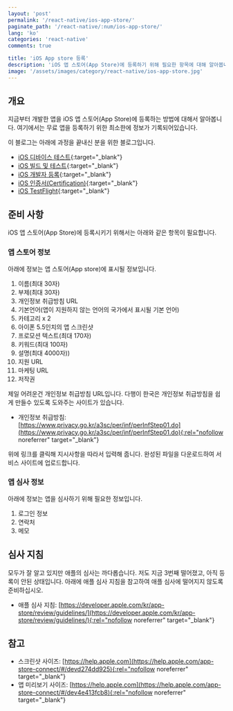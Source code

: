 ```yaml
---
layout: 'post'
permalink: '/react-native/ios-app-store/'
paginate_path: '/react-native/:num/ios-app-store/'
lang: 'ko'
categories: 'react-native'
comments: true

title: 'iOS App store 등록'
description: 'iOS 앱 스토어(App Store)에 등록하기 위해 필요한 항목에 대해 알아봅니다.'
image: '/assets/images/category/react-native/ios-app-store.jpg'
---
```




## 개요
지금부터 개발한 앱을 iOS 앱 스토어(App Store)에 등록하는 방법에 대해서 알아봅니다. 여기에서는 무료 앱을 등록하기 위한 최소한에 정보가 기록되어있습니다.

이 블로그는 아래에 과정을 끝내신 분을 위한 블로그입니다.
- [iOS 디바이스 테스트]({{site.url}}/{{page.categories}}/ios-test-on-device/){:target="_blank"}
- [iOS 빌드 및 테스트]({{site.url}}/{{page.categories}}/ios-running-on-device/){:target="_blank"}
- [iOS 개발자 등록]({{site.url}}/{{page.categories}}/ios-enroll-developer-program/){:target="_blank"}
- [iOS 인증서(Certification)]({{site.url}}/{{page.categories}}/ios-certification/){:target="_blank"}
- [iOS TestFlight]({{site.url}}/{{page.categories}}/ios-testflight/){:target="_blank"}

## 준비 사항
iOS 앱 스토어(App Store)에 등록시키기 위해서는 아래와 같은 항목이 필요합니다.

### 앱 스토어 정보
아래에 정보는 앱 스토어(App store)에 표시될 정보입니다.

1. 이름(최대 30자)
1. 부제(최대 30자)
1. 개인정보 취급방침 URL
1. 기본언어(앱이 지원하지 않는 언어의 국가에서 표시될 기본 언어)
1. 카테고리 x 2
1. 아이폰 5.5인치의 앱 스크린샷
1. 프로모션 텍스트(최대 170자)
1. 키워드(최대 100자)
1. 설명(최대 4000자))
1. 지원 URL
1. 마케팅 URL
1. 저작권

제일 어려운건 개인정보 취급방침 URL입니다. 다행이 한국은 개인정보 취급방침을 쉽게 만들수 있도록 도와주는 사이트가 있습니다.

- 개인정보 취급방침: [https://www.privacy.go.kr/a3sc/per/inf/perInfStep01.do](https://www.privacy.go.kr/a3sc/per/inf/perInfStep01.do){:rel="nofollow noreferrer" target="_blank"}

위에 링크를 클릭해 지시사항을 따라서 입력해 줍니다. 완성된 파일을 다운로드하여 서비스 사이트에 업로드합니다.

### 앱 심사 정보
아래에 정보는 앱을 심사하기 위해 필요한 정보입니다.

1. 로그인 정보
1. 연락처
1. 메모

## 심사 지침
모두가 잘 알고 있지만 애플의 심사는 까다롭습니다. 저도 지금 3번째 떨어졌고, 아직 등록이 안된 상태입니다. 아래에 애플 심사 지침을 참고하여 애플 심사에 떨어지지 않도록 준비하십시오.

- 애플 심사 지침: [https://developer.apple.com/kr/app-store/review/guidelines/](https://developer.apple.com/kr/app-store/review/guidelines/){:rel="nofollow noreferrer" target="_blank"}

## 참고
- 스크린샷 사이즈: [https://help.apple.com](https://help.apple.com/app-store-connect/#/devd274dd925){:rel="nofollow noreferrer" target="_blank"}
- 앱 미리보기 사이즈: [https://help.apple.com](https://help.apple.com/app-store-connect/#/dev4e413fcb8){:rel="nofollow noreferrer" target="_blank"}
